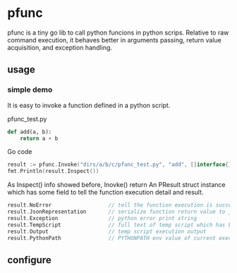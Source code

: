 # pfunc
pfunc is a tiny go lib to call python funcions in python scrips. Relative to raw command execution, it behaves better in arguments passing, 
return value acquisition, and exception handling. 

## usage

### simple demo
It is easy to invoke a function defined in a python script.

pfunc_test.py
```python
def add(a, b):
    return a + b
```

Go code
```go
result := pfunc.Invoke("dirs/a/b/c/pfunc_test.py", "add", []interface{}{1, 2})
fmt.Println(result.Inspect())
```

As Inspect() info showed before, Inovke() return An PResult struct instance which has some field to tell the function 
execution detail and result. 

```go
result.NoError                  // tell the function execution is success of fail with exception
result.JsonRepresentation       // serialize function return value to json string 
result.Exception                // python error print string
result.TempScript               // full text of temp script which has been execution
result.Output                   // temp script execution output
result.PythonPath               // PYTHONPATH env value of current execution
```

## configure

